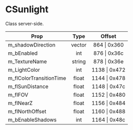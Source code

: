 # CSunlight

Class server-side.

|Prop|Type|Offset|
|---|:-:|:-:|
|m_shadowDirection|vector|864 \| 0x360|
|m_bEnabled|int|876 \| 0x36c|
|m_TextureName|string|878 \| 0x36e|
|m_LightColor|int|1138 \| 0x472|
|m_flColorTransitionTime|float|1144 \| 0x478|
|m_flSunDistance|float|1148 \| 0x47c|
|m_flFOV|float|1152 \| 0x480|
|m_flNearZ|float|1156 \| 0x484|
|m_flNorthOffset|float|1160 \| 0x488|
|m_bEnableShadows|int|1164 \| 0x48c|
